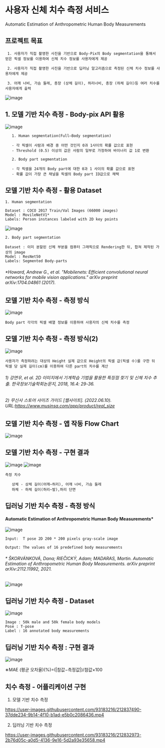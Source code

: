 # 사용자 신체 치수 측정 서비스
   
   Automatic Estimation of Anthropometric Human Body Measurements
   
## 프로젝트 목표

     1. 사용자가 직접 촬영한 사진을 기반으로 Body-Pix의 Body segmentation을 통해서 얻은 픽셀 정보를 이용하여 신체 치수 정보를 사용자에게 제공
     
     2. 사용자가 직접 촬영한 사진을 기반으로 딥러닝 알고리즘으로 측정된 신체 치수 정보를 사용자에게 제공
     
     3. 어깨 너비, 가슴 둘레, 총장 (상체 길이), 허리너비, 총장 (하체 길이)등 여러 치수를 사용자에게 출력
     

![image](https://user-images.githubusercontent.com/93183216/212838042-69b17bad-2b12-4ac5-8bc2-0bb73165626f.png)


## 1. 모델 기반 치수 측정 - Body-pix API 활용
![image](https://user-images.githubusercontent.com/93183216/212838245-a5f90809-7172-4207-8b64-5826488d9aff.png)
```
   1. Human segmentation(Full–Body segmentation)
   
   - 각 픽셀이 사람과 배경 중 어떤 것인지 0과 1사이의 확률 값으로 표현
   - Threshold (0.5) 이상의 값은 사람의 일부로 가정하여 바이너리 값 1로 변환
   
   2. Body part segmentation
   
   - 각 픽셀을 24개의 Body part에 대한 0과 1 사이의 확률 값으로 표현
   - 확률 값이 가장 큰 채널을 픽셀의 Body part ID값으로 채택  
```
## 모델 기반 치수 측정 - 활용 Dataset
```
1. Human segmentation

Dataset : COCO 2017 Train/Val Images (66000 images)
Model : MovileNetV1*
Labels: Person instances labeled with 2D key points
```
![image](https://user-images.githubusercontent.com/93183216/212838926-59a02102-d97a-4392-9a42-b5c19691b2c2.png)

```
2. Body part segmentation

Dataset : 이미 분할된 신체 부분을 컴퓨터 그래픽으로 Rendering한 뒤, 합쳐 제작된 가상의 image
Model : ResNet50
Labels: Segmented Body-parts
```
###### *Howard, Andrew G., et al. "Mobilenets: Efficient convolutional neural networks for mobile vision applications." arXiv preprint arXiv:1704.04861 (2017).

## 모델 기반 치수 측정 - 측정 방식

![image](https://user-images.githubusercontent.com/93183216/212843178-3f15de45-2b4b-4ff3-9c16-0ff6d648a203.png)
```
Body part 각각의 픽셀 배열 정보를 이용하여 사용자의 신체 치수를 측정 
```
## 모델 기반 치수 측정 - 측정 방식(2)
![image](https://user-images.githubusercontent.com/93183216/212843348-3dd619da-d253-47db-becc-56515eebd9e7.png)
```
사용자가 측정하려는 대상의 Height 실제 값으로 Height의 픽셀 값(픽셀 수)를 구한 뒤 
픽셀 당 실제 길이(cm)를 이용하여 다른 part의 치수를 계산
```
###### 1) 강연우, et al. 2D 이미지에서 기계학습 기법을 활용한 특징점 찾기 및 신체 치수 추출. 한국정보기술학회논문지, 2018, 16.4: 29-36.
###### 2) 무신사 스토어 사이즈 가이드 [웹사이트]. (2022.06.10). URL:https://www.musinsa.com/app/product/real_size

## 모델 기반 치수 측정 - 앱 작동 Flow Chart
![image](https://user-images.githubusercontent.com/93183216/212844503-097bd579-6f10-4c92-9b78-aef9320aaa5c.png)

## 모델 기반 치수 측정 -  구현 결과

![image](https://user-images.githubusercontent.com/93183216/212844742-69c7755e-c327-45a0-ac28-4d8b6f1bdac1.png)
![image](https://user-images.githubusercontent.com/93183216/212845211-3be3209e-90d5-4dcf-a806-6b2ad432ef88.png)

```
측정 치수

   상체 - 상체 길이(어깨~허리), 어깨 너비, 가슴 둘레
   하체 - 하체 길이(허리~발),허리 단면
```


## 딥러닝 기반 치수 측정 - 측정 방식

#### Automatic Estimation of Anthropometric Human Body Measurements*
![image](https://user-images.githubusercontent.com/93183216/212845806-8d063828-a9a6-45ab-9bc7-27707946e90e.png)

```
Input:  T pose 2D 200 * 200 pixels gray-scale image

Output: The values of 16 predefined body measurements
```
###### * ŠKORVÁNKOVÁ, Dana; RIEČICKÝ, Adam; MADARAS, Martin. Automatic Estimation of Anthropometric Human Body Measurements. arXiv preprint arXiv:2112.11992, 2021.

![image](https://user-images.githubusercontent.com/93183216/212846478-5d0e38f7-2327-49e3-bc54-775381304ae9.png)


## 딥러닝 기반 치수 측정 - Dataset
![image](https://user-images.githubusercontent.com/93183216/212846583-e14033d3-e473-4e44-bf23-9cc3b20b5415.png)

```
Image : 50k male and 50k female body models
Pose : T-pose
Label : 16 annotated body measurements
```

## 딥러닝 기반 치수 측정 : 구현 결과
![image](https://user-images.githubusercontent.com/93183216/212846763-25fcec02-ec0b-4d59-9d5f-f5a2e2710a65.png)

∗MAE (평균 오차율)(%)=(|참값−측정값|)/참값×100


## 치수 측정 - 어플리케이션 구현

1. 모델 기반 치수 측정

https://user-images.githubusercontent.com/93183216/212837490-37dde234-9b14-4f10-b1ad-e5b0c2086436.mp4

2. 딥러닝 기반 치수 측정

https://user-images.githubusercontent.com/93183216/212832973-2b76d05c-a0d5-4136-9e16-5d2a93e35658.mp4

